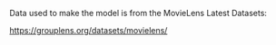 Data used to make the model is from the MovieLens Latest Datasets:

https://grouplens.org/datasets/movielens/
